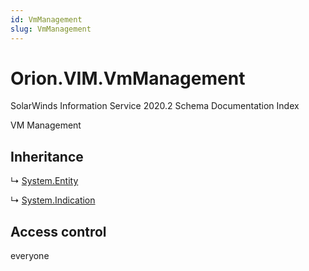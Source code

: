 ```yaml
---
id: VmManagement
slug: VmManagement
---
```


# Orion.VIM.VmManagement

SolarWinds Information Service 2020.2 Schema Documentation Index

VM Management

## Inheritance

↳ [System.Entity](./../System/Entity)

↳ [System.Indication](./../System/Indication)

## Access control

everyone

